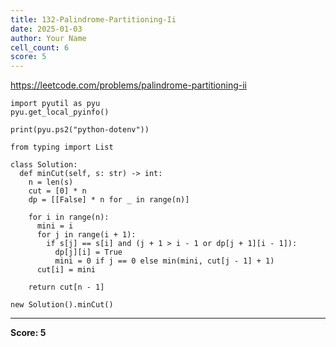 ```yaml
---
title: 132-Palindrome-Partitioning-Ii
date: 2025-01-03
author: Your Name
cell_count: 6
score: 5
---
```


https://leetcode.com/problems/palindrome-partitioning-ii


```
import pyutil as pyu
pyu.get_local_pyinfo()
```


```
print(pyu.ps2("python-dotenv"))
```


```
from typing import List
```


```
class Solution:
  def minCut(self, s: str) -> int:
    n = len(s)
    cut = [0] * n
    dp = [[False] * n for _ in range(n)]

    for i in range(n):
      mini = i
      for j in range(i + 1):
        if s[j] == s[i] and (j + 1 > i - 1 or dp[j + 1][i - 1]):
          dp[j][i] = True
          mini = 0 if j == 0 else min(mini, cut[j - 1] + 1)
      cut[i] = mini

    return cut[n - 1]
```


```
new Solution().minCut()
```


---
**Score: 5**